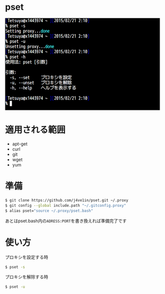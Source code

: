 # pset
![Screenshot](/pset.png "Screenshot")

# 適用される範囲
* apt-get
* curl
* git
* wget
* yum

# 準備
```bash
$ git clone https://github.com/j4ve1in/pset.git ~/.proxy
$ git config --global include.path "~/.gitconfig.proxy"
$ alias pset="source ~/.proxy/pset.bash"
```

あとはpset.bash内の`ADRESS:PORT`を書き換えれば準備完了です

# 使い方
プロキシを設定する時
```bash
$ pset -s
```
プロキシを解除する時
```bash
$ pset -u
```
